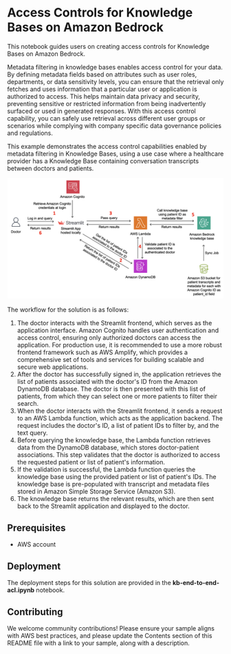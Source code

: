 # Access Controls for Knowledge Bases on Amazon Bedrock

This notebook guides users on creating access controls for Knowledge Bases on Amazon Bedrock.

Metadata filtering in knowledge bases enables access control for your data. By defining metadata fields based on attributes such as user roles, departments, or data sensitivity levels, you can ensure that the retrieval only fetches and uses information that a particular user or application is authorized to access. This helps maintain data privacy and security, preventing sensitive or restricted information from being inadvertently surfaced or used in generated responses. With this access control capability, you can safely use retrieval across different user groups or scenarios while complying with company specific data governance policies and regulations.

This example demonstrates the access control capabilities enabled by metadata filtering in Knowledge Bases, using a use case where a healthcare provider has a Knowledge Base containing conversation transcripts between doctors and patients.

![Solution Architecture](imgs/architecture.png)

The workflow for the solution is as follows:

1. The doctor interacts with the Streamlit frontend, which serves as the application interface. Amazon Cognito handles user authentication and access control, ensuring only authorized doctors can access the application. For production use, it is recommended to use a more robust frontend framework such as AWS Amplify, which provides a comprehensive set of tools and services for building scalable and secure web applications.
2. After the doctor has successfully signed in, the application retrieves the list of patients associated with the doctor's ID from the Amazon DynamoDB database. The doctor is then presented with this list of patients, from which they can select one or more patients to filter their search.
3. When the doctor interacts with the Streamlit frontend, it sends a request to an AWS Lambda function, which acts as the application backend. The request includes the doctor's ID, a list of patient IDs to filter by, and the text query.
4. Before querying the knowledge base, the Lambda function retrieves data from the DynamoDB database, which stores doctor-patient associations. This step validates that the doctor is authorized to access the requested patient or list of patient's information.
5. If the validation is successful, the Lambda function queries the knowledge base using the provided patient or list of patient's IDs. The knowledge base is pre-populated with transcript and metadata files stored in Amazon Simple Storage Service (Amazon S3).
6. The knowledge base returns the relevant results, which are then sent back to the Streamlit application and displayed to the doctor.

## Prerequisites

- AWS account

## Deployment

The deployment steps for this solution are provided in the **kb-end-to-end-acl.ipynb** notebook.

## Contributing

We welcome community contributions! Please ensure your sample aligns with AWS best practices, and please update the Contents section of this README file with a link to your sample, along with a description.